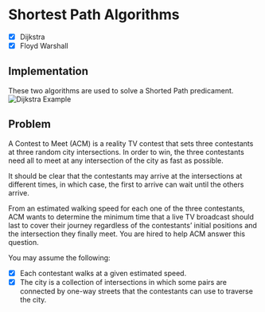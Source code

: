 # Shortest Path Algorithms
- [x] Dijkstra
- [x] Floyd Warshall

## Implementation
These two algorithms are used to solve a Shorted Path predicament.
![Dijkstra Example](https://i.imgur.com/JWI6OZ9.png "Shortest Path Dataset Example")

## Problem
A Contest to Meet (ACM) is a reality TV contest that sets three contestants at three random city intersections. In order to win, the three contestants need all to meet at any intersection of the city as fast as possible.

It should be clear that the contestants may arrive at the intersections at different times, in which case, the first to arrive can wait until the others arrive.

From an estimated walking speed for each one of the three contestants, ACM wants to determine the minimum time that a live TV broadcast should last to cover their journey regardless of the contestants’ initial positions and the intersection they finally meet. You are hired to help ACM answer this question.

You may assume the following:
- [x] Each contestant walks at a given estimated speed.
- [x] The city is a collection of intersections in which some pairs are connected by one-way streets that the contestants can use to traverse the city.
